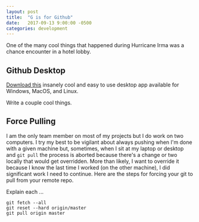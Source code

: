 ```yaml
---
layout: post
title:  "G is for Github"
date:   2017-09-13 9:00:00 -0500
categories: development
---
```

One of the many cool things that happened during Hurricane Irma was a chance encounter in a hotel lobby.

## Github Desktop

[Download this][downwarddesk] insanely cool and easy to use desktop app available for Windows, MacOS, and Linux.

Write a couple cool things.

[downwarddesk]: https://help.github.com/desktop/guides/getting-started/installing-github-desktop/#platform-mac

## Force Pulling

I am the only team member on most of my projects but I do work on two computers. I try my best to be vigilant about always pushing when I'm done with a given machine but, sometimes, when I sit at my laptop or desktop and `git pull` the process is aborted because there's a change or two locally that would get overridden. More than likely, I want to override it because I know the last time I worked (on the other machine), I did significant work I need to continue. Here are the steps for forcing your git to pull from your remote repo.

Explain each ...

	git fetch --all
	git reset --hard origin/master
	git pull origin master


